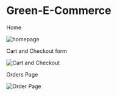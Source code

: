 # Green-E-Commerce
 Home
 
 ![homepage](https://user-images.githubusercontent.com/75898609/122757401-662dea80-d2b9-11eb-8e32-fc37cbefe2da.png)

Cart and Checkout form

![Cart and Checkout](https://user-images.githubusercontent.com/75898609/122757785-da688e00-d2b9-11eb-8258-1eb9a4c5f324.png)

Orders Page

![Order Page](https://user-images.githubusercontent.com/75898609/122757977-113ea400-d2ba-11eb-97ed-d6dd4ff04d6f.png)
